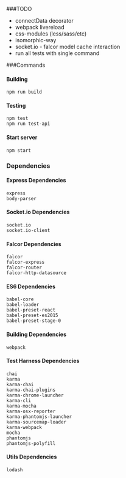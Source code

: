 ###TODO
+ connectData decorator
+ webpack livereload
+ css-modules (less/sass/etc)
+ isomorphic-way
+ socket.io - falcor model cache interaction
+ run all tests with single command

###Commands

#### Building
```
npm run build
```

#### Testing
```
npm test
npm run test-api
```

#### Start server
```
npm start
```

### Dependencies
#### Express Dependencies
```
express
body-parser
```

#### Socket.io Dependencies
```
socket.io
socket.io-client
```

#### Falcor Dependencies
```
falcor
falcor-express
falcor-router
falcor-http-datasource
```

#### ES6 Dependencies
```
babel-core
babel-loader
babel-preset-react
babel-preset-es2015
babel-preset-stage-0
```

#### Building Dependencies
```
webpack
```

#### Test Harness Dependencies
```
chai
karma
karma-chai
karma-chai-plugins
karma-chrome-launcher
karma-cli
karma-mocha
karma-osx-reporter
karma-phantomjs-launcher
karma-sourcemap-loader
karma-webpack
mocha
phantomjs
phantomjs-polyfill
```

#### Utils Dependencies
```
lodash
```